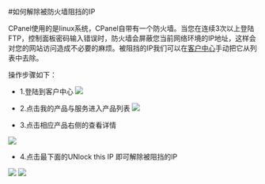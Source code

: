 
<!-- --- tag: cpanel IP -->
<!-- --- title: 如何解除被防火墙阻挡的IP -->
#如何解除被防火墙阻挡的IP

CPanel使用的是linux系统，CPanel自带有一个防火墙。当您在连续3次以上登陆FTP，控制面板密码输入错误时，防火墙会屏蔽您当前网络环境的IP地址，这样会对您的网站访问造成不必要的麻烦。被阻挡的IP我们可以在[客户中心](http://portal.51hosting.com)手动把它从列表中去除。

操作步骤如下：

 *   1.登陆到客户中心
![](http://ww4.sinaimg.cn/large/a74eed94jw1dz50olkp23j.jpg)

 *   2.点击我的产品与服务进入产品列表 
![](http://ww4.sinaimg.cn/large/a74e55b4jw1dzxzxy9pplj.jpg)

 *  3.点击相应产品右侧的查看详情

![](http://ww2.sinaimg.cn/large/a74ecc4cjw1dzxzpgmnb7j.jpg)

 *  4.点击最下面的UNlock this IP 即可解除被阻挡的IP

![](http://ww1.sinaimg.cn/large/a74e55b4jw1dzxzqalxfqj.jpg)
![](http://ww3.sinaimg.cn/large/a74ecc4cjw1dzxzqxbu61j.jpg)